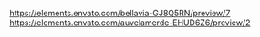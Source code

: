 https://elements.envato.com/bellavia-GJ8Q5RN/preview/7
https://elements.envato.com/auvelamerde-EHUD6Z6/preview/2
